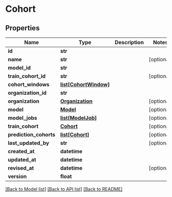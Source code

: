 # Cohort

## Properties
Name | Type | Description | Notes
------------ | ------------- | ------------- | -------------
**id** | **str** |  | 
**name** | **str** |  | [optional] 
**model_id** | **str** |  | 
**train_cohort_id** | **str** |  | [optional] 
**cohort_windows** | [**list[CohortWindow]**](CohortWindow.md) |  | 
**organization_id** | **str** |  | 
**organization** | [**Organization**](Organization.md) |  | [optional] 
**model** | [**Model**](Model.md) |  | [optional] 
**model_jobs** | [**list[ModelJob]**](ModelJob.md) |  | [optional] 
**train_cohort** | [**Cohort**](Cohort.md) |  | [optional] 
**prediction_cohorts** | [**list[Cohort]**](Cohort.md) |  | [optional] 
**last_updated_by** | **str** |  | [optional] 
**created_at** | **datetime** |  | 
**updated_at** | **datetime** |  | 
**revised_at** | **datetime** |  | [optional] 
**version** | **float** |  | 

[[Back to Model list]](../README.md#documentation-for-models) [[Back to API list]](../README.md#documentation-for-api-endpoints) [[Back to README]](../README.md)

